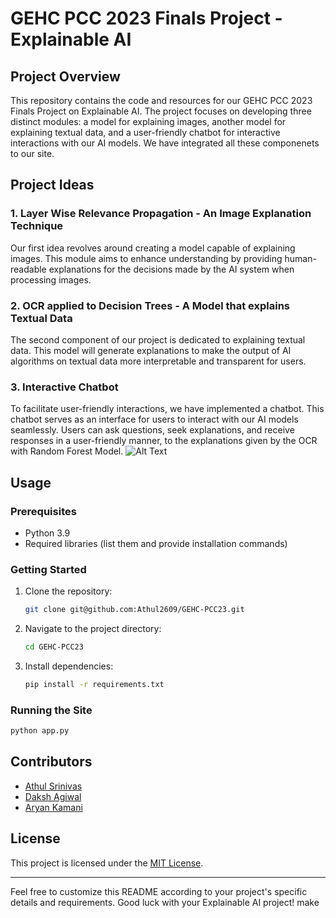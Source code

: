 # GEHC PCC 2023 Finals Project - Explainable AI

## Project Overview
This repository contains the code and resources for our GEHC PCC 2023 Finals Project on Explainable AI. The project focuses on developing three distinct modules: a model for explaining images, another model for explaining textual data, and a user-friendly chatbot for interactive interactions with our AI models. We have integrated all these componenets to our site.

## Project Ideas

### 1. Layer Wise Relevance Propagation - An Image Explanation Technique
Our first idea revolves around creating a model capable of explaining images. This module aims to enhance understanding by providing human-readable explanations for the decisions made by the AI system when processing images.

### 2. OCR applied to Decision Trees - A Model that explains Textual Data
The second component of our project is dedicated to explaining textual data. This model will generate explanations to make the output of AI algorithms on textual data more interpretable and transparent for users.

### 3. Interactive Chatbot
To facilitate user-friendly interactions, we have implemented a chatbot. This chatbot serves as an interface for users to interact with our AI models seamlessly. Users can ask questions, seek explanations, and receive responses in a user-friendly manner, to the explanations given by the OCR with Random Forest Model.
![Alt Text]()

## Usage

### Prerequisites
- Python 3.9
- Required libraries (list them and provide installation commands)

### Getting Started
1. Clone the repository: 
   ```sh
   git clone git@github.com:Athul2609/GEHC-PCC23.git
   ```
2. Navigate to the project directory:
   ```sh
   cd GEHC-PCC23
   ```
3. Install dependencies:
   ```sh
   pip install -r requirements.txt
   ```

### Running the Site
   ```sh
   python app.py
   ```

## Contributors
- [Athul Srinivas](https://github.com/your-username)
- [Daksh Agiwal](https://github.com/daksh-025)
- [Aryan Kamani](https://github.com/Kamani1318)

## License
This project is licensed under the [MIT License](LICENSE).

---

Feel free to customize this README according to your project's specific details and requirements. Good luck with your Explainable AI project! make 
